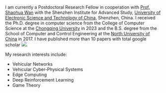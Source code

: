 I am currently a Postdoctoral Research Fellow in cooperation with [Prof. Shaohua Wan](https://scholar.google.com/citations?user=IhjhNEEAAAAJ&hl=en) with the Shenzhen Institute for Advanced Study, [University of Electronic Science and Technology of China](https://en.uestc.edu.cn), Shenzhen, China. I received the Ph.D. degree in computer science from the College of Computer Science at the [Chongqing University](http://english.cqu.edu.cn) in 2023 and the B.S. degree from the School of Computer and Control Engineering at the [North University of China](https://www.nuc.edu.cn) in 2017. I have published more than 10 papers with total google scholar <a href='https://scholar.google.com/citations?user=DK5avZUAAAAJ'><img src="https://img.shields.io/endpoint?logo=Google%20Scholar&url=https%3A%2F%2Fcdn.jsdelivr.net%2Fgh%2FNeardws%2Fneardws.github.io@google-scholar-stats%2Fgs_data_shieldsio.json&labelColor=f6f6f6&color=9cf&style=flat&label=citations"></a>.     

My research interests include: 
- Vehicular Networks
- Vehicular Cyber-Physical Systems
- Edge Computing
- Deep Reinforcement Learning
- Game Theory